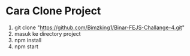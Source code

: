 # Cara Clone Project

1. git clone "https://github.com/Bimzking1/Binar-FEJS-Challange-4.git"
2. masuk ke directory project
3. npm install
4. npm start
